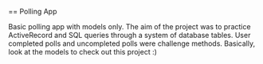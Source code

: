 == Polling App

Basic polling app with models only.  The aim of the project was to practice
ActiveRecord and SQL queries through a system of database tables.  User
completed polls and uncompleted polls were challenge methods.  Basically,
look at the models to check out this project :)
